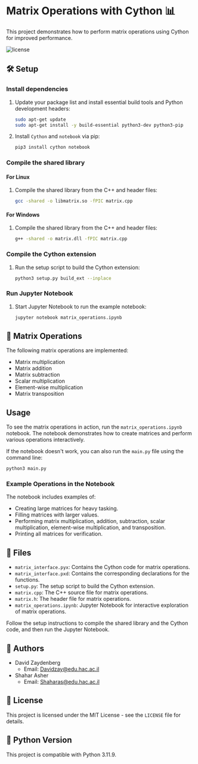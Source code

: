 # Matrix Operations with Cython 📊

This project demonstrates how to perform matrix operations using Cython for improved performance.

![license](https://img.shields.io/github/license/ShaharAshe/Cryptography_modules)

## 🛠️ Setup

### Install dependencies

1. Update your package list and install essential build tools and Python development headers:

    ```sh
    sudo apt-get update
    sudo apt-get install -y build-essential python3-dev python3-pip
    ```

2. Install `Cython` and `notebook` via pip:

    ```sh
    pip3 install cython notebook
    ```

### Compile the shared library

#### For Linux

1. Compile the shared library from the C++ and header files:

    ```sh
    gcc -shared -o libmatrix.so -fPIC matrix.cpp
    ```

#### For Windows

1. Compile the shared library from the C++ and header files:

    ```sh
    g++ -shared -o matrix.dll -fPIC matrix.cpp
    ```

### Compile the Cython extension

1. Run the setup script to build the Cython extension:

    ```sh
    python3 setup.py build_ext --inplace
    ```

### Run Jupyter Notebook

1. Start Jupyter Notebook to run the example notebook:

    ```sh
    jupyter notebook matrix_operations.ipynb
    ```

## 📐 Matrix Operations

The following matrix operations are implemented:

- Matrix multiplication
- Matrix addition
- Matrix subtraction
- Scalar multiplication
- Element-wise multiplication
- Matrix transposition

## Usage

To see the matrix operations in action, run the `matrix_operations.ipynb` notebook. The notebook demonstrates how to create matrices and perform various operations interactively.

If the notebook doesn't work, you can also run the `main.py` file using the command line:

```sh
python3 main.py
```

### Example Operations in the Notebook

The notebook includes examples of:

- Creating large matrices for heavy tasking.
- Filling matrices with larger values.
- Performing matrix multiplication, addition, subtraction, scalar multiplication, element-wise multiplication, and transposition.
- Printing all matrices for verification.

## 📁 Files

- `matrix_interface.pyx`: Contains the Cython code for matrix operations.
- `matrix_interface.pxd`: Contains the corresponding declarations for the functions.
- `setup.py`: The setup script to build the Cython extension.
- `matrix.cpp`: The C++ source file for matrix operations.
- `matrix.h`: The header file for matrix operations.
- `matrix_operations.ipynb`: Jupyter Notebook for interactive exploration of matrix operations.

Follow the setup instructions to compile the shared library and the Cython code, and then run the Jupyter Notebook.

## 👥 Authors

- David Zaydenberg
  - Email: [Davidzay@edu.hac.ac.il](mailto:Davidzay@edu.hac.ac.il)
- Shahar Asher
  - Email: [Shaharas@edu.hac.ac.il](mailto:Shaharas@edu.hac.ac.il)

## 📜 License

This project is licensed under the MIT License - see the `LICENSE` file for details.

## 🐍 Python Version

This project is compatible with Python 3.11.9.
